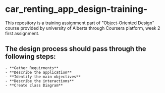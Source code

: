 # car_renting_app_design-training-
This repository is a training assignment part of "Object-Oriented Design" course provided by university of Alberta through Coursera platform, week 2 first assignment. 

## The design process should pass through the following steps:
    - **Gather Requirments**
    - **Describe the application**
    - **Identify the main objectives**
    - **Describe the interactions**
    - **Create class Diagram**